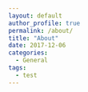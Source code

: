 ```yaml
---
layout: default
author_profile: true
permalink: /about/
title: "About"
date: 2017-12-06
categories:
  - General
tags:
  - test
---
```


<object width="400" hight="700" data="/assets/cv.pdf"></object>
